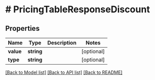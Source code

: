 # # PricingTableResponseDiscount

## Properties

Name | Type | Description | Notes
------------ | ------------- | ------------- | -------------
**value** | **string** |  | [optional]
**type** | **string** |  | [optional]

[[Back to Model list]](../../README.md#models) [[Back to API list]](../../README.md#endpoints) [[Back to README]](../../README.md)
